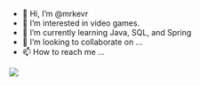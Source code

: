 - 👋 Hi, I’m @mrkevr
- 👀 I’m interested in video games.
- 🌱 I’m currently learning Java, SQL, and Spring
- 💞️ I’m looking to collaborate on ...
- 📫 How to reach me ...

<!---
mrkevr/mrkevr is a ✨ special ✨ repository because its `README.md` (this file) appears on your GitHub profile.
You can click the Preview link to take a look at your changes.
--->


<p align="left">
  <a href="https://skillicons.dev">
    <img src="https://skillicons.dev/icons?i=stackoverflow,vscode,eclipse,java,mysql,spring" />
  </a>
</p>
